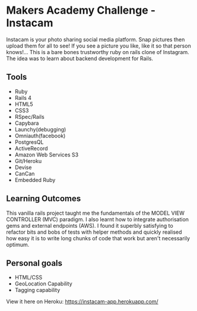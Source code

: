 # Makers Academy Challenge - Instacam

Instacam is your photo sharing social media platform. Snap pictures then upload them for all to see! If you see a picture you like, like it so that person knows!... This is a bare bones trustworthy ruby on rails clone of Instagram. The idea was to learn about backend development for Rails.

## Tools

- Ruby
- Rails 4
- HTML5
- CSS3
- RSpec/Rails
- Capybara
- Launchy(debugging)
- Omniauth(facebook)
- PostgresQL
- ActiveRecord
- Amazon Web Services S3
- Git/Heroku
- Devise
- CanCan
- Embedded Ruby

## Learning Outcomes

This vanilla rails project taught me the fundamentals of the MODEL VIEW CONTROLLER (MVC) paradigm. I also learnt how to integrate authorisation gems and external endpoints (AWS). I found it superbly satisfying to refactor bits and bobs of tests with helper methods and quickly realised how easy it is to write long chunks of code that work but aren't necessarily optimum.


## Personal goals

- HTML/CSS
- GeoLocation Capability
- Tagging capability

View it here on Heroku: https://instacam-app.herokuapp.com/
